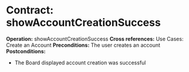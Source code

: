 # Contract: showAccountCreationSuccess

**Operation:** showAccountCreationSuccess
**Cross references:** Use Cases: Create an Account
**Preconditions:** The user creates an account
**Postconditions:** 
* The Board displayed account creation was successful

